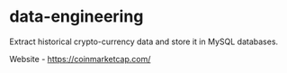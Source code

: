 # data-engineering
Extract historical crypto-currency data and store it in MySQL databases.

Website - https://coinmarketcap.com/
